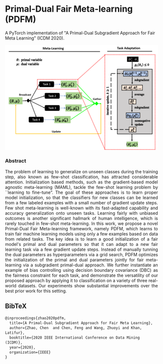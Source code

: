 # Primal-Dual Fair Meta-learning (PDFM)

A PyTorch implementation of "A Primal-Dual Subgradient Approach for Fair Meta Learning" (ICDM 2020).

<div style="text-align:center"><img src ="overview-PDFM.png" ,width=200/></div>

### Abstract
<p align="justify">
The problem of learning to generalize on unseen classes during the training step, also known as few-shot classification, has attracted considerable attention. Initialization based methods, such as the gradient-based model agnostic meta-learning (MAML), tackle the few-shot learning problem by ``learning to fine-tune”. The goal of these approaches is to learn proper model initialization, so that the classifiers for new classes can be learned from a few labeled examples with a small number of gradient update steps. Few shot meta-learning is well-known with its fast-adapted capability and accuracy generalization onto unseen tasks. Learning fairly with unbiased outcomes is another significant hallmark of human intelligence, which is rarely touched in few-shot meta-learning.  In this work, we propose a novel Primal-Dual Fair Meta-learning framework, namely PDFM, which learns to train fair machine learning models using only a few examples based on data from related tasks. The key idea is to learn a good initialization of a fair model's primal and dual parameters so that it can adapt to a new fair learning task via a few gradient update steps. Instead of manually tunning the dual parameters as hyperparameters via a grid search, PDFM optimizes the initialization of the primal and dual parameters jointly for fair meta-learning via a subgradient primal-dual approach. We further instantiate an example of bias controlling using decision boundary covariance (DBC) as the fairness constraint for each task, and demonstrate the versatility of our proposed approach by applying it to classification on a variety of three real-world datasets. Our experiments show substantial improvements over the best prior work for this setting. </p>

## BibTeX

```
@inproceedings{zhao2020pdfm,
  title={A Primal-Dual Subgradient Approach for Fair Meta Learning},
  author={Zhao, Chen  and Chen, Feng and Wang, Zhuoyi and Khan, Latifur},
  booktitle={2020 IEEE International Conference on Data Mining (ICDM)},
  year={2020},
  organization={IEEE}
}
```
